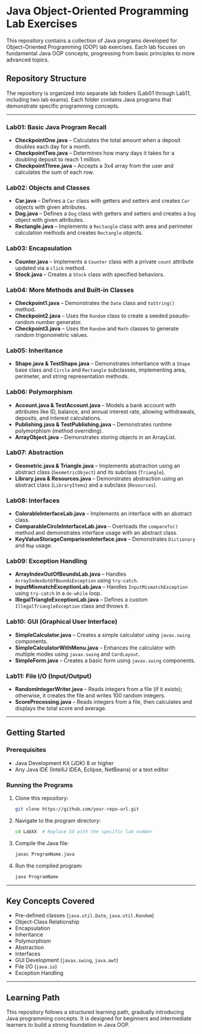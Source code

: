 # **Java Object-Oriented Programming Lab Exercises**  

This repository contains a collection of Java programs developed for Object-Oriented Programming (OOP) lab exercises. Each lab focuses on fundamental Java OOP concepts, progressing from basic principles to more advanced topics.  

## **Repository Structure**  

The repository is organized into separate lab folders (Lab01 through Lab11, including two lab exams). Each folder contains Java programs that demonstrate specific programming concepts.  

---

### **Lab01: Basic Java Program Recall**  
- **CheckpointOne.java** – Calculates the total amount when a deposit doubles each day for a month.  
- **CheckpointTwo.java** – Determines how many days it takes for a doubling deposit to reach 1 million.  
- **CheckpointThree.java** – Accepts a 3x4 array from the user and calculates the sum of each row.  

### **Lab02: Objects and Classes**  
- **Car.java** – Defines a `Car` class with getters and setters and creates `Car` objects with given attributes.  
- **Dog.java** – Defines a `Dog` class with getters and setters and creates a `Dog` object with given attributes.  
- **Rectangle.java** – Implements a `Rectangle` class with area and perimeter calculation methods and creates `Rectangle` objects.  

### **Lab03: Encapsulation**  
- **Counter.java** – Implements a `Counter` class with a private `count` attribute updated via a `click` method.  
- **Stock.java** – Creates a `Stock` class with specified behaviors.  

### **Lab04: More Methods and Built-in Classes**  
- **Checkpoint1.java** – Demonstrates the `Date` class and `toString()` method.  
- **Checkpoint2.java** – Uses the `Random` class to create a seeded pseudo-random number generator.  
- **Checkpoint3.java** – Uses the `Random` and `Math` classes to generate random trigonometric values.  

### **Lab05: Inheritance**  
- **Shape.java & TestShape.java** – Demonstrates inheritance with a `Shape` base class and `Circle` and `Rectangle` subclasses, implementing area, perimeter, and string representation methods.  

### **Lab06: Polymorphism**  
- **Account.java & TestAccount.java** – Models a bank account with attributes like ID, balance, and annual interest rate, allowing withdrawals, deposits, and interest calculations.  
- **Publishing.java & TestPublishing.java** – Demonstrates runtime polymorphism (method overriding).  
- **ArrayObject.java** – Demonstrates storing objects in an ArrayList.  

### **Lab07: Abstraction**  
- **Geometric.java & Triangle.java** – Implements abstraction using an abstract class (`GeometricObject`) and its subclass (`Triangle`).  
- **Library.java & Resources.java** – Demonstrates abstraction using an abstract class (`LibraryItems`) and a subclass (`Resources`).  

### **Lab08: Interfaces**  
- **ColorableInterfaceLab.java** – Implements an interface with an abstract class.  
- **ComparableCircleInterfaceLab.java** – Overloads the `compareTo()` method and demonstrates interface usage with an abstract class.  
- **KeyValueStorageComparisonInterface.java** – Demonstrates `Dictionary` and `Map` usage.  

### **Lab09: Exception Handling**  
- **ArrayIndexOutOfBoundsLab.java** – Handles `ArrayIndexOutOfBoundsException` using `try-catch`.  
- **InputMismatchExceptionLab.java** – Handles `InputMismatchException` using `try-catch` in a `do-while` loop.  
- **IllegalTriangleExceptionLab.java** – Defines a custom `IllegalTriangleException` class and throws it.  

### **Lab10: GUI (Graphical User Interface)**  
- **SimpleCalculator.java** – Creates a simple calculator using `javax.swing` components.  
- **SimpleCalculatorWithMenu.java** – Enhances the calculator with multiple modes using `javax.swing` and `CardLayout`.  
- **SimpleForm.java** – Creates a basic form using `javax.swing` components.  

### **Lab11: File I/O (Input/Output)**  
- **RandomIntegerWriter.java** – Reads integers from a file (if it exists); otherwise, it creates the file and writes 100 random integers.  
- **ScoreProcessing.java** – Reads integers from a file, then calculates and displays the total score and average.  

---

## **Getting Started**  

### **Prerequisites**  
- Java Development Kit (JDK) 8 or higher  
- Any Java IDE (IntelliJ IDEA, Eclipse, NetBeans) or a text editor  

### **Running the Programs**  
1. Clone this repository:  
   ```bash
   git clone https://github.com/your-repo-url.git
   ```
2. Navigate to the program directory:  
   ```bash
   cd LabXX  # Replace XX with the specific lab number
   ```
3. Compile the Java file:  
   ```bash
   javac ProgramName.java
   ```
4. Run the compiled program:  
   ```bash
   java ProgramName
   ```  

---

## **Key Concepts Covered**  

- Pre-defined classes (`java.util.Date`, `java.util.Random`)  
- Object-Class Relationship  
- Encapsulation  
- Inheritance  
- Polymorphism  
- Abstraction  
- Interfaces  
- GUI Development (`javax.swing`, `java.awt`)  
- File I/O (`java.io`)  
- Exception Handling  

---

## **Learning Path**  

This repository follows a structured learning path, gradually introducing Java programming concepts. It is designed for beginners and intermediate learners to build a strong foundation in Java OOP.  
